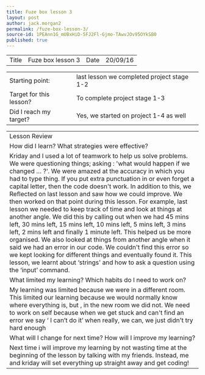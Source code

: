 ```yaml
---
title: Fuze box lesson 3
layout: post
author: jack.morgan2
permalink: /fuze-box-lesson-3/
source-id: 1PEAnn1G_mUBxHiD-5FJ2Fl-Gjmo-TAwvJOv95OYkSB0
published: true
---
```

<table>
  <tr>
    <td>Title</td>
    <td>Fuze box lesson 3</td>
    <td>Date</td>
    <td>20/09/16</td>
  </tr>
</table>


<table>
  <tr>
    <td>Starting point:</td>
    <td>last lesson we completed project stage 1-2</td>
  </tr>
  <tr>
    <td>Target for this lesson?</td>
    <td>To complete project stage 1-3</td>
  </tr>
  <tr>
    <td>Did I reach my target? 
</td>
    <td> Yes, we started on project 1-4 as well</td>
  </tr>
</table>


<table>
  <tr>
    <td>Lesson Review</td>
  </tr>
  <tr>
    <td>How did I learn? What strategies were effective? </td>
  </tr>
  <tr>
    <td>Kriday and I used a lot of teamwork to help us solve problems. We were questioning things; asking : 'what would happen if we changed … ?‘. We were amazed at the accuracy in which you had to type thing. If you put extra punctuation in or even forget a capital letter, then the code doesn't work. In addition to this, we Reflected on last lesson and saw how we could improve. We then worked on that point during this lesson. For example, last lesson we needed to keep track of time and look at things at another angle. We did this by calling out when we had 45 mins left, 30 mins left, 15 mins left, 10 mins left, 5 mins left, 3 mins left, 2 mins left and finally 1 minute left. This helped us be more organised. We also looked at things from another angle when it said we had an error in our code. We couldn't find this error so we kept looking for different things and eventually found it. This lesson, we learnt about ‘strings' and how to ask a question using the ‘input’ command.</td>
  </tr>
  <tr>
    <td>What limited my learning? Which habits do I need to work on? </td>
  </tr>
  <tr>
    <td>My learning was limited because we were in a different room. This limited our learning because we would normally know where everything is,  but , in the new room we did not.
We need to work on self because when we get stuck and can't find an error we say ‘ I can’t do it’ when really, we can, we just didn't try hard enough</td>
  </tr>
  <tr>
    <td>What will I change for next time? How will I improve my learning?</td>
  </tr>
  <tr>
    <td>Next time i will improve my learning by not wasting time at the beginning of the lesson by talking with my friends. Instead, me and kriday will set everything up straight away and get coding!</td>
  </tr>
</table>


